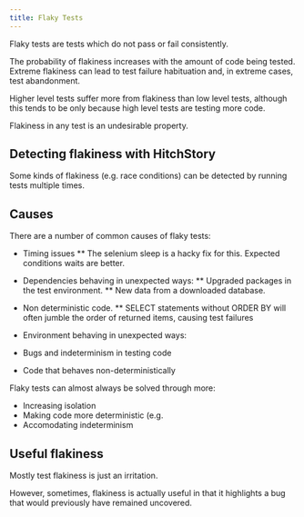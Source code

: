 ```yaml
---
title: Flaky Tests
---
```


Flaky tests are tests which do not pass or fail consistently.

The probability of flakiness increases with the amount of code being tested. Extreme flakiness can lead to test failure habituation and, in extreme
cases, test abandonment.

Higher level tests suffer more from flakiness than low level tests, although
this tends to be only because high level tests are testing more code.

Flakiness in any test is an undesirable property.

## Detecting flakiness with HitchStory

Some kinds of flakiness (e.g. race conditions) can be detected by running tests multiple times.

## Causes

There are a number of common causes of flaky tests:

* Timing issues
** The selenium sleep is a hacky fix for this. Expected conditions waits are better.

* Dependencies behaving in unexpected ways:
** Upgraded packages in the test environment.
** New data from a downloaded database.

* Non deterministic code.
** SELECT statements without ORDER BY will often jumble the order of returned items, causing test failures 

* Environment behaving in unexpected ways:
* Bugs and indeterminism in testing code
* Code that behaves non-deterministically

Flaky tests can almost always be solved through more:

* Increasing isolation
* Making code more deterministic (e.g. 
* Accomodating indeterminism

## Useful flakiness

Mostly test flakiness is just an irritation.

However, sometimes, flakiness is actually useful in that it highlights a
bug that would previously have remained uncovered.
